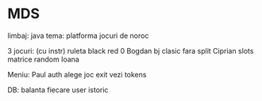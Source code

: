 # MDS

limbaj: java 
tema: platforma jocuri de noroc 

3 jocuri: (cu instr)
ruleta black red 0 Bogdan
bj clasic fara split Ciprian
slots matrice random Ioana

Meniu: Paul
auth
alege joc
exit
vezi tokens


DB:
balanta fiecare user
istoric
